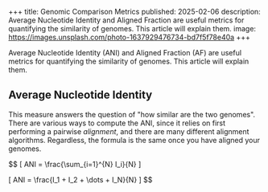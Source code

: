 +++
title: Genomic Comparison Metrics
published: 2025-02-06
description: Average Nucleotide Identity and Aligned Fraction are useful metrics for quantifying the similarity of genomes. This article will explain them.
image: https://images.unsplash.com/photo-1637929476734-bd7f5f78e40a
+++

Average Nucleotide Identity (ANI) and Aligned Fraction (AF) are useful metrics for quantifying the similarity of genomes. This article will explain them.

## Average Nucleotide Identity

This measure answers the question of "how similar are the two genomes". There are various ways to compute the ANI, since it relies on first performing a pairwise *alignment*, and there are many different alignment algorithms. Regardless, the formula is the same once you have aligned your genomes. 

$$
\[
ANI = \frac{\sum_{i=1}^{N} I_i}{N}
\]

\[
ANI = \frac{I_1 + I_2 + \dots + I_N}{N}
\]
$$
